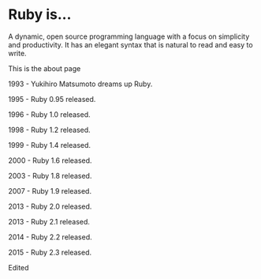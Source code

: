 # Ruby is...

A dynamic, open source programming language with a focus on simplicity and productivity. It has an elegant syntax that is natural to read and easy to write.

This is the about page

1993 - Yukihiro Matsumoto dreams up Ruby.

1995 - Ruby 0.95 released.

1996 - Ruby 1.0 released.

1998 - Ruby 1.2 released.

1999 - Ruby 1.4 released.

2000 - Ruby 1.6 released.

2003 - Ruby 1.8 released.

2007 - Ruby 1.9 released.

2013 - Ruby 2.0 released.

2013 - Ruby 2.1 released.

2014 - Ruby 2.2 released.

2015 - Ruby 2.3 released.

Edited